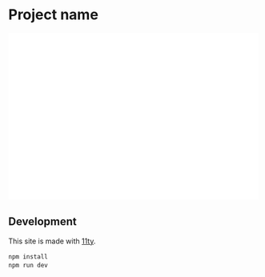 # Project name

<img width="500" src="public/assets/thumbnail.png" alt="ALT_TEXT">

## Development

This site is made with [11ty](https://www.11ty.dev/).

```sh
npm install
npm run dev
```

